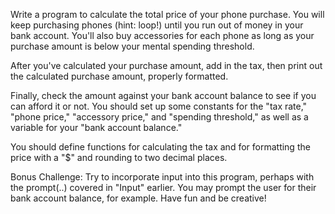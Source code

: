 
Write a program to calculate the total price of your phone purchase. You will keep purchasing phones (hint: loop!) until you run out of money in your bank account. You'll also buy accessories for each phone as long as your purchase amount is below your mental spending threshold.

After you've calculated your purchase amount, add in the tax, then print out the calculated purchase amount, properly formatted.

Finally, check the amount against your bank account balance to see if you can afford it or not.
You should set up some constants for the "tax rate," "phone price," "accessory price," and "spending threshold," as well as a variable for your "bank account balance."

You should define functions for calculating the tax and for formatting the price with a "$" and rounding to two decimal places.

Bonus Challenge: Try to incorporate input into this program, perhaps with the prompt(..) covered in "Input" earlier. You may prompt the user for their bank account balance, for example. Have fun and be creative!